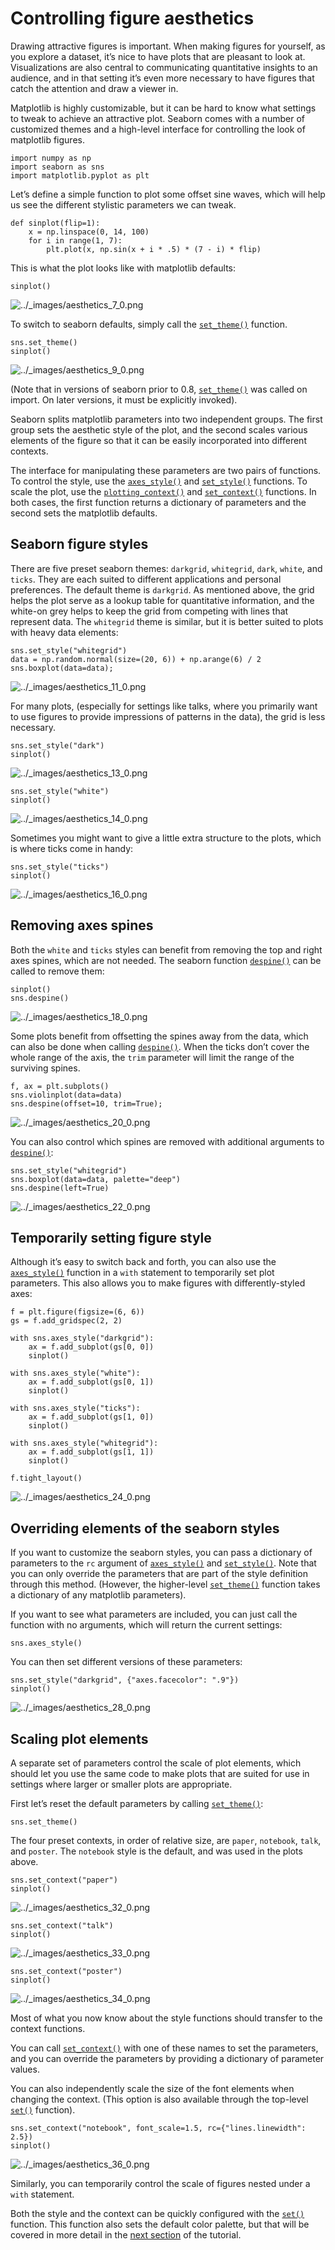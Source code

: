 # Controlling figure aesthetics

Drawing attractive figures is important. When making figures for yourself, as you explore a dataset, it’s nice to have plots that are pleasant to look at. Visualizations are also central to communicating quantitative insights to an audience, and in that setting it’s even more necessary to have figures that catch the attention and draw a viewer in.

Matplotlib is highly customizable, but it can be hard to know what settings to tweak to achieve an attractive plot. Seaborn comes with a number of customized themes and a high-level interface for controlling the look of matplotlib figures.

```
import numpy as np
import seaborn as sns
import matplotlib.pyplot as plt
```

Let’s define a simple function to plot some offset sine waves, which will help us see the different stylistic parameters we can tweak.

```
def sinplot(flip=1):
    x = np.linspace(0, 14, 100)
    for i in range(1, 7):
        plt.plot(x, np.sin(x + i * .5) * (7 - i) * flip)
```

This is what the plot looks like with matplotlib defaults:

```
sinplot()
```

![../_images/aesthetics_7_0.png](https://seaborn.pydata.org/_images/aesthetics_7_0.png)

To switch to seaborn defaults, simply call the [`set_theme()`](https://seaborn.pydata.org/generated/seaborn.set_theme.html#seaborn.set_theme) function.

```
sns.set_theme()
sinplot()
```

![../_images/aesthetics_9_0.png](https://seaborn.pydata.org/_images/aesthetics_9_0.png)

(Note that in versions of seaborn prior to 0.8, [`set_theme()`](https://seaborn.pydata.org/generated/seaborn.set_theme.html#seaborn.set_theme) was called on import. On later versions, it must be explicitly invoked).

Seaborn splits matplotlib parameters into two independent groups. The first group sets the aesthetic style of the plot, and the second scales various elements of the figure so that it can be easily incorporated into different contexts.

The interface for manipulating these parameters are two pairs of functions. To control the style, use the [`axes_style()`](https://seaborn.pydata.org/generated/seaborn.axes_style.html#seaborn.axes_style) and [`set_style()`](https://seaborn.pydata.org/generated/seaborn.set_style.html#seaborn.set_style) functions. To scale the plot, use the [`plotting_context()`](https://seaborn.pydata.org/generated/seaborn.plotting_context.html#seaborn.plotting_context) and [`set_context()`](https://seaborn.pydata.org/generated/seaborn.set_context.html#seaborn.set_context) functions. In both cases, the first function returns a dictionary of parameters and the second sets the matplotlib defaults.



## Seaborn figure styles

There are five preset seaborn themes: `darkgrid`, `whitegrid`, `dark`, `white`, and `ticks`. They are each suited to different applications and personal preferences. The default theme is `darkgrid`. As mentioned above, the grid helps the plot serve as a lookup table for quantitative information, and the white-on grey helps to keep the grid from competing with lines that represent data. The `whitegrid` theme is similar, but it is better suited to plots with heavy data elements:

```
sns.set_style("whitegrid")
data = np.random.normal(size=(20, 6)) + np.arange(6) / 2
sns.boxplot(data=data);
```

![../_images/aesthetics_11_0.png](https://seaborn.pydata.org/_images/aesthetics_11_0.png)

For many plots, (especially for settings like talks, where you primarily want to use figures to provide impressions of patterns in the data), the grid is less necessary.

```
sns.set_style("dark")
sinplot()
```

![../_images/aesthetics_13_0.png](https://seaborn.pydata.org/_images/aesthetics_13_0.png)

```
sns.set_style("white")
sinplot()
```

![../_images/aesthetics_14_0.png](https://seaborn.pydata.org/_images/aesthetics_14_0.png)

Sometimes you might want to give a little extra structure to the plots, which is where ticks come in handy:

```
sns.set_style("ticks")
sinplot()
```

![../_images/aesthetics_16_0.png](https://seaborn.pydata.org/_images/aesthetics_16_0.png)



## Removing axes spines

Both the `white` and `ticks` styles can benefit from removing the top and right axes spines, which are not needed. The seaborn function [`despine()`](https://seaborn.pydata.org/generated/seaborn.despine.html#seaborn.despine) can be called to remove them:

```
sinplot()
sns.despine()
```

![../_images/aesthetics_18_0.png](https://seaborn.pydata.org/_images/aesthetics_18_0.png)

Some plots benefit from offsetting the spines away from the data, which can also be done when calling [`despine()`](https://seaborn.pydata.org/generated/seaborn.despine.html#seaborn.despine). When the ticks don’t cover the whole range of the axis, the `trim` parameter will limit the range of the surviving spines.

```
f, ax = plt.subplots()
sns.violinplot(data=data)
sns.despine(offset=10, trim=True);
```

![../_images/aesthetics_20_0.png](https://seaborn.pydata.org/_images/aesthetics_20_0.png)

You can also control which spines are removed with additional arguments to [`despine()`](https://seaborn.pydata.org/generated/seaborn.despine.html#seaborn.despine):

```
sns.set_style("whitegrid")
sns.boxplot(data=data, palette="deep")
sns.despine(left=True)
```

![../_images/aesthetics_22_0.png](https://seaborn.pydata.org/_images/aesthetics_22_0.png)

## Temporarily setting figure style

Although it’s easy to switch back and forth, you can also use the [`axes_style()`](https://seaborn.pydata.org/generated/seaborn.axes_style.html#seaborn.axes_style) function in a `with` statement to temporarily set plot parameters. This also allows you to make figures with differently-styled axes:

```
f = plt.figure(figsize=(6, 6))
gs = f.add_gridspec(2, 2)

with sns.axes_style("darkgrid"):
    ax = f.add_subplot(gs[0, 0])
    sinplot()

with sns.axes_style("white"):
    ax = f.add_subplot(gs[0, 1])
    sinplot()

with sns.axes_style("ticks"):
    ax = f.add_subplot(gs[1, 0])
    sinplot()

with sns.axes_style("whitegrid"):
    ax = f.add_subplot(gs[1, 1])
    sinplot()

f.tight_layout()
```

![../_images/aesthetics_24_0.png](https://seaborn.pydata.org/_images/aesthetics_24_0.png)

## Overriding elements of the seaborn styles

If you want to customize the seaborn styles, you can pass a dictionary of parameters to the `rc` argument of [`axes_style()`](https://seaborn.pydata.org/generated/seaborn.axes_style.html#seaborn.axes_style) and [`set_style()`](https://seaborn.pydata.org/generated/seaborn.set_style.html#seaborn.set_style). Note that you can only override the parameters that are part of the style definition through this method. (However, the higher-level [`set_theme()`](https://seaborn.pydata.org/generated/seaborn.set_theme.html#seaborn.set_theme) function takes a dictionary of any matplotlib parameters).

If you want to see what parameters are included, you can just call the function with no arguments, which will return the current settings:

```
sns.axes_style()
```

You can then set different versions of these parameters:

```
sns.set_style("darkgrid", {"axes.facecolor": ".9"})
sinplot()
```

![../_images/aesthetics_28_0.png](https://seaborn.pydata.org/_images/aesthetics_28_0.png)



## Scaling plot elements

A separate set of parameters control the scale of plot elements, which should let you use the same code to make plots that are suited for use in settings where larger or smaller plots are appropriate.

First let’s reset the default parameters by calling [`set_theme()`](https://seaborn.pydata.org/generated/seaborn.set_theme.html#seaborn.set_theme):

```
sns.set_theme()
```

The four preset contexts, in order of relative size, are `paper`, `notebook`, `talk`, and `poster`. The `notebook` style is the default, and was used in the plots above.

```
sns.set_context("paper")
sinplot()
```

![../_images/aesthetics_32_0.png](https://seaborn.pydata.org/_images/aesthetics_32_0.png)

```
sns.set_context("talk")
sinplot()
```

![../_images/aesthetics_33_0.png](https://seaborn.pydata.org/_images/aesthetics_33_0.png)

```
sns.set_context("poster")
sinplot()
```

![../_images/aesthetics_34_0.png](https://seaborn.pydata.org/_images/aesthetics_34_0.png)

Most of what you now know about the style functions should transfer to the context functions.

You can call [`set_context()`](https://seaborn.pydata.org/generated/seaborn.set_context.html#seaborn.set_context) with one of these names to set the parameters, and you can override the parameters by providing a dictionary of parameter values.

You can also independently scale the size of the font elements when changing the context. (This option is also available through the top-level [`set()`](https://seaborn.pydata.org/generated/seaborn.set.html#seaborn.set) function).

```
sns.set_context("notebook", font_scale=1.5, rc={"lines.linewidth": 2.5})
sinplot()
```

![../_images/aesthetics_36_0.png](https://seaborn.pydata.org/_images/aesthetics_36_0.png)

Similarly, you can temporarily control the scale of figures nested under a `with` statement.

Both the style and the context can be quickly configured with the [`set()`](https://seaborn.pydata.org/generated/seaborn.set.html#seaborn.set) function. This function also sets the default color palette, but that will be covered in more detail in the [next section](https://seaborn.pydata.org/tutorial/color_palettes.html#palette-tutorial) of the tutorial.